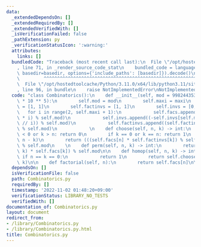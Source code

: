 ```yaml
---
data:
  _extendedDependsOn: []
  _extendedRequiredBy: []
  _extendedVerifiedWith: []
  _isVerificationFailed: false
  _pathExtension: py
  _verificationStatusIcon: ':warning:'
  attributes:
    links: []
  bundledCode: "Traceback (most recent call last):\n  File \"/opt/hostedtoolcache/Python/3.11.0/x64/lib/python3.11/site-packages/onlinejudge_verify/documentation/build.py\"\
    , line 71, in _render_source_code_stat\n    bundled_code = language.bundle(stat.path,\
    \ basedir=basedir, options={'include_paths': [basedir]}).decode()\n          \
    \         ^^^^^^^^^^^^^^^^^^^^^^^^^^^^^^^^^^^^^^^^^^^^^^^^^^^^^^^^^^^^^^^^^^^^^^^^^^^^^^^^^\n\
    \  File \"/opt/hostedtoolcache/Python/3.11.0/x64/lib/python3.11/site-packages/onlinejudge_verify/languages/python.py\"\
    , line 96, in bundle\n    raise NotImplementedError\nNotImplementedError\n"
  code: "class Combinatorics():\n    def __init__(self, mod = 998244353, maxi = 5\
    \ * 10 ** 5):\n        self.mod = mod\n        self.maxi = maxi\n        self.facs\
    \ = [1, 1]\n        self.factinvs = [1, 1]\n        self.invs = [0, 1]\n     \
    \   for i in range(2, self.maxi + 1):\n            self.facs.append((self.facs[-1]\
    \ * i) % self.mod)\n            self.invs.append((-self.invs[self.mod % i] * (self.mod\
    \ // i)) % self.mod)\n            self.factinvs.append((self.factinvs[-1] * self.invs[-1])\
    \ % self.mod)\n            \n    def choose(self, n, k) -> int:\n        if k\
    \ < 0 or k > n: return 0\n        if k == 0 or k == n: return 1\n        k = min(k,\
    \ n - k)\n        return (((self.facs[n] * self.factinvs[k]) % self.mod) * self.factinvs[n-k])\
    \ % self.mod\n    \n    def perm(self, n, k) -> int:\n        return (self.choose(n,\
    \ k) * self.facs[k]) % self.mod\n\n    def homop(self, n, k) -> int:\n       \
    \ if n == k == 0:\n            return 1\n        return self.choose(n + k - 1,\
    \ k)\n\n    def factorial(self, n):\n        return self.facs[n]\n\n\n\n\n"
  dependsOn: []
  isVerificationFile: false
  path: Combinatorics.py
  requiredBy: []
  timestamp: '2022-11-02 01:48:20+09:00'
  verificationStatus: LIBRARY_NO_TESTS
  verifiedWith: []
documentation_of: Combinatorics.py
layout: document
redirect_from:
- /library/Combinatorics.py
- /library/Combinatorics.py.html
title: Combinatorics.py
---
```

